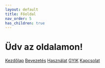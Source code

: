 ```yaml
---
layout: default
title: Főoldal
nav_order: 5
has_children: true
---
```


# Üdv az oldalamon!

<nav class="custom-navbar">
  <a href="/Levoonia/">Kezdőlap</a>
  <a href="/Levoonia/bevezetes/">Bevezetés</a>
  <a href="/Levoonia/hasznalat/">Használat</a>
  <a href="/Levoonia/gyik/">GYIK</a>
  <a href="/Levoonia/kapcsolat/">Kapcsolat</a>
</nav>
